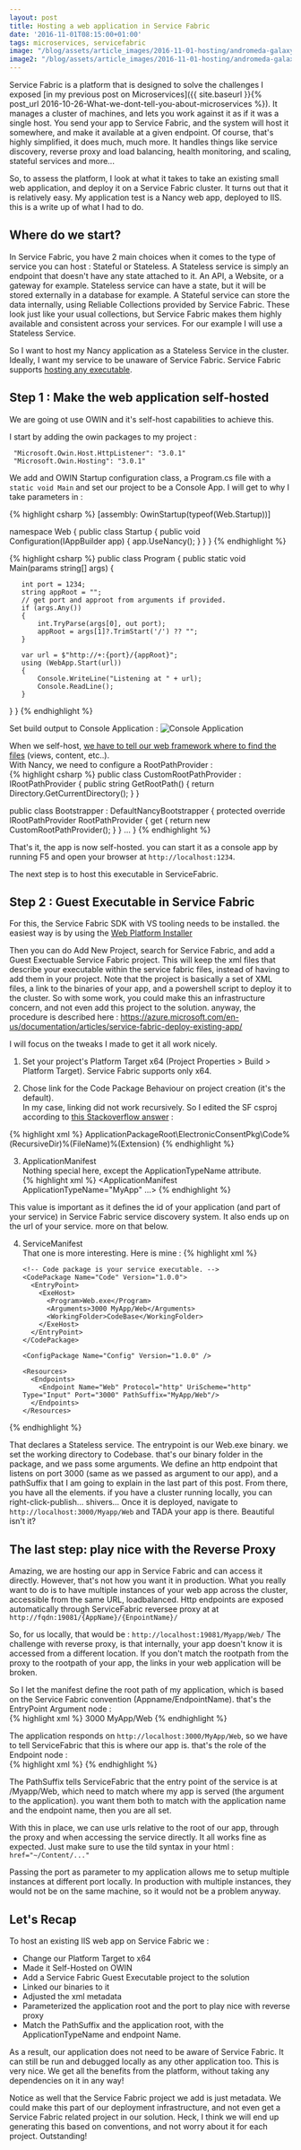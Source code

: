 ```yaml
---
layout: post
title: Hosting a web application in Service Fabric
date: '2016-11-01T08:15:00+01:00'
tags: microservices, servicefabric
image: "/blog/assets/article_images/2016-11-01-hosting/andromeda-galaxy.jpg"
image2: "/blog/assets/article_images/2016-11-01-hosting/andromeda-galaxy.jpg"
---
```


Service Fabric is a platform that is designed to solve the challenges I exposed [in my previous post on Microservices]({{ site.baseurl }}{% post_url 2016-10-26-What-we-dont-tell-you-about-microservices %}).
It manages a cluster of machines, and lets you work against it as if it was a single host. You send your app to Service Fabric, and the system will host it somewhere, and make it available at a given endpoint.
Of course, that's highly simplified, it does much, much more. It handles things like service discovery, reverse proxy and load balancing, health monitoring, and scaling, stateful services and more...

So, to assess the platform, I look at what it takes to take an existing small web application, and deploy it on a Service Fabric cluster.
It turns out that it is relatively easy.
My application test is a Nancy web app, deployed to IIS. this is a write up of what I had to do.

## Where do we start?

In Service Fabric, you have 2 main choices when it comes to the type of service you can host : Stateful or Stateless.
A Stateless service is simply an endpoint that doesn't have any state attached to it. An API, a Website, or a gateway for example. Stateless service can have a state, but it will be stored externally in a database for example.
A Stateful service can store the data internally, using Reliable Collections provided by Service Fabric. These look just like your usual collections, but Service Fabric makes them highly available and consistent across your services.
For our example I will use a Stateless Service.

So I want to host my Nancy application as a Stateless Service in the cluster. Ideally, I want my service to be unaware of Service Fabric. 
Service Fabric supports [hosting any executable](https://azure.microsoft.com/en-us/documentation/articles/service-fabric-deploy-existing-app/).

## Step 1 : Make the web application self-hosted

We are going ot use OWIN and it's self-host capabilities to achieve this.

I start by adding the owin packages to my project : 

     "Microsoft.Owin.Host.HttpListener": "3.0.1"
     "Microsoft.Owin.Hosting": "3.0.1"

We add and OWIN Startup configuration class, a Program.cs file with a `static void Main` and set our project to be a Console App. I will get to why I take parameters in :

{% highlight csharp %}
[assembly: OwinStartup(typeof(Web.Startup))]

namespace Web
{
    public class Startup
    {
        public void Configuration(IAppBuilder app)
        {
            app.UseNancy();
        }
    }
}
{% endhighlight %}

{% highlight csharp %}
public class Program
{
   public static void Main(params string[] args)
   {

       int port = 1234;
       string appRoot = "";
       // get port and approot from arguments if provided.
       if (args.Any())
       {
           int.TryParse(args[0], out port);
           appRoot = args[1]?.TrimStart('/') ?? "";
       }

       var url = $"http://+:{port}/{appRoot}";
       using (WebApp.Start(url))
       {
           Console.WriteLine("Listening at " + url);
           Console.ReadLine();
       }
   }
}
{% endhighlight %}

Set build output to Console Application : 
![Console Application](/blog/assets/article_images/2016-11-01-hosting/console.PNG)


When we self-host, [we have to tell our web framework where to find the files](http://stackoverflow.com/questions/24571258/how-do-you-resolve-a-virtual-path-to-a-file-under-an-owin-host) (views, content, etc..).  
With Nancy, we need to configure a RootPathProvider :  
{% highlight csharp %}
public class CustomRootPathProvider : IRootPathProvider
{
     public string GetRootPath()
     {
          return Directory.GetCurrentDirectory();
     }
}

public class Bootstrapper : DefaultNancyBootstrapper
{
    protected override IRootPathProvider RootPathProvider {
        get { return new CustomRootPathProvider(); }
    }
    ...
}
{% endhighlight %}

That's it, the app is now self-hosted. you can start it as a console app by running F5 and open your browser at `http://localhost:1234`.

The next step is to host this executable in ServiceFabric.

## Step 2 : Guest Executable in Service Fabric

For this, the Service Fabric SDK with VS tooling needs to be installed. the easiest way is by using the [Web Platform Installer](https://www.microsoft.com/en-us/download/details.aspx?id=6164)

Then you can do Add New Project, search for Service Fabric, and add a Guest Exectuable Service Fabric project.
This will keep the xml files that describe your executable within the service fabric files, instead of having to add them in your project. Note that the project is basically a set of XML files, a link to the binaries of your app, and a powershell script to deploy it to the cluster. So with some work, you could make this an infrastructure concern, and not even add this project to the solution.
anyway, the procedure is described here : https://azure.microsoft.com/en-us/documentation/articles/service-fabric-deploy-existing-app/  

I will focus on the tweaks I made to get it all work nicely.

1. Set your project's Platform Target x64 (Project Properties > Build > Platform Target). Service Fabric supports only x64.  

2. Chose link for the Code Package Behaviour on project creation (it's the default).  
In my case, linking did not work recursively. So I edited the SF csproj according to [this Stackoverflow answer](http://stackoverflow.com/a/11808911/156415) : 

  {% highlight xml %}
     <Content Include="..\Web\bin\**\*.*"> 
          <Link>ApplicationPackageRoot\ElectronicConsentPkg\Code\%(RecursiveDir)%(FileName)%(Extension)</Link>
     </Content> 
  {% endhighlight %}  

3. ApplicationManifest  
Nothing special here, except the ApplicationTypeName attribute.  
     {% highlight xml %}
     <ApplicationManifest ApplicationTypeName="MyApp" ...>
     {% endhighlight %}
     
This value is important as it defines the id of your application (and part of your service) in Service Fabric service discovery system. It also ends up on the url of your service. more on that below.  

4. ServiceManifest   
That one is more interesting. Here is mine : 
{% highlight xml %}
    <ServiceManifest Name="MyAppPkg"
                 Version="1.0.1"
                 xmlns="http://schemas.microsoft.com/2011/01/fabric"
                 xmlns:xsd="http://www.w3.org/2001/XMLSchema"
                 xmlns:xsi="http://www.w3.org/2001/XMLSchema-instance">
       <ServiceTypes>
         <!-- This is the name of your ServiceType. 
              The UseImplicitHost attribute indicates this is a guest executable service. -->
         <StatelessServiceType ServiceTypeName="MyAppWeb" UseImplicitHost="true" />
       </ServiceTypes>

       <!-- Code package is your service executable. -->
       <CodePackage Name="Code" Version="1.0.0">
         <EntryPoint>
           <ExeHost>
             <Program>Web.exe</Program>
             <Arguments>3000 MyApp/Web</Arguments>
             <WorkingFolder>CodeBase</WorkingFolder>
           </ExeHost>
         </EntryPoint>
       </CodePackage>

       <ConfigPackage Name="Config" Version="1.0.0" />

       <Resources>
         <Endpoints>
           <Endpoint Name="Web" Protocol="http" UriScheme="http" Type="Input" Port="3000" PathSuffix="MyApp/Web"/>
         </Endpoints>
       </Resources>
     </ServiceManifest>
{% endhighlight %}  

That declares a Stateless service. The entrypoint is our Web.exe binary. we set the working directory to Codebase. that's our binary folder in the package, and we pass some arguments.
We define an http endpoint that listens on port 3000 (same as we passed as argument to our app), and a pathSuffix that I am going to explain in the last part of this post.
From there, you have all the elements. if you have a cluster running locally, you can right-click-publish... shivers...
Once it is deployed, navigate to `http://localhost:3000/Myapp/Web` and TADA your app is there. Beautiful isn't it?

## The last step: play nice with the Reverse Proxy

Amazing, we are hosting our app in Service Fabric and can access it directly. However, that's not how you want it in production.
What you really want to do is to have multiple instances of your web app across the cluster, accessible from the same URL, loadbalanced.
Http endpoints are exposed automatically through ServiceFabric reversee proxy at at `http://fqdn:19081/{AppName}/{EnpointName}/`

So, for us locally, that would be : `http://localhost:19081/Myapp/Web/`
The challenge with reverse proxy, is that internally, your app doesn't know it is accessed from a different location.
If you don't match the rootpath from the proxy to the rootpath of your app, the links in your web application will be broken.

So I let the manifest define the root path of my application, which is based on the Service Fabric convention (Appname/EndpointName).
that's the EntryPoint Argument node :  
{% highlight xml %}
<Arguments>3000 MyApp/Web</Arguments>
{% endhighlight %}  

The application responds on `http://localhost:3000/MyApp/Web`, so we have to tell ServiceFabric that this is where our app is.
that's the role of the Endpoint node :  
{% highlight xml %}
<Endpoint Name="Web" Protocol="http" UriScheme="http" Type="Input" Port="3000" PathSuffix="MyApp/Web"/>
{% endhighlight %}  

The PathSuffix tells ServiceFabric that the entry point of the service is at  /Myapp/Web, which need to match where my app is served (the argument to the application). you want them both to match with the application name and the endpoint name, then you are all set.

With this in place, we can use urls relative to the root of our app, through the proxy and when accessing the service directly. It all works fine as expected.
Just make sure to use the tild syntax in your html : `href="~/Content/..."`  

Passing the port as parameter to my application allows me to setup multiple instances at different port locally. In production with multiple instances, they would not be on the same machine, so it would not be a problem anyway.

## Let's Recap

To host an existing IIS web app on Service Fabric we :  
 
 - Change our Platform Target to x64
 - Made it Self-Hosted on OWIN
 - Add a Service Fabric Guest Executable project to the solution
 - Linked our binaries to it
 - Adjusted the xml metadata
 - Parameterized the application root and the port to play nice with reverse proxy  
 - Match the PathSuffix and the application root, with the ApplicationTypeName and endpoint Name.
 
As a result, our application does not need to be aware of Service Fabric. It can still be run and debugged locally as any other application too. This is very nice. We get all the benefits from the platform, without taking any dependencies on it in any way!  

Notice as well that the Service Fabric project we add is just metadata. We could make this part of our deployment infrastructure, and not even get a Service Fabric related project in our solution. Heck, I think we will end up generating this based on conventions, and not worry about it for each project. Outstanding!


